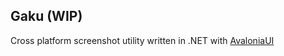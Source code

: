 ## Gaku (WIP)
Cross platform screenshot utility written in .NET with [AvaloniaUI](https://avaloniaui.net/)

